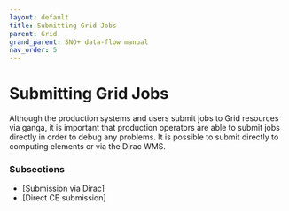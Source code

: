 ```yaml
---
layout: default
title: Submitting Grid Jobs
parent: Grid
grand_parent: SNO+ data-flow manual
nav_order: 5
---
```


# Submitting Grid Jobs

Although the production systems and users submit jobs to Grid resources via ganga, it is important that production operators are able to submit jobs directly in order to debug any problems. It is possible to submit directly to computing elements or via the Dirac WMS. 

### Subsections
* [Submission via Dirac]
* [Direct CE submission]
